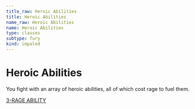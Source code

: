```yaml
---
title_raw: Heroic Abilities
title: Heroic Abilities
name_raw: Heroic Abilities
name: Heroic Abilities
type: classes
subtype: fury
kind: impaled
---
```


# Heroic Abilities

You fight with an array of heroic abilities, all of which cost rage to fuel them.

[3-RAGE ABILITY](./3-Rage%20Ability.md)
